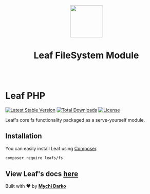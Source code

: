 <!-- markdownlint-disable no-inline-html -->
<p align="center">
  <br><br>
  <img src="https://leafphp.netlify.app/assets/img/leaf3-logo.png" height="100"/>
  <h1 align="center">Leaf FileSystem Module</h1>
  <br><br>
</p>

# Leaf PHP

[![Latest Stable Version](https://poser.pugx.org/leafs/fs/v/stable)](https://packagist.org/packages/leafs/fs)
[![Total Downloads](https://poser.pugx.org/leafs/fs/downloads)](https://packagist.org/packages/leafs/fs)
[![License](https://poser.pugx.org/leafs/fs/license)](https://packagist.org/packages/leafs/fs)

Leaf's core fs functionality packaged as a serve-yourself module.

## Installation

You can easily install Leaf using [Composer](https://getcomposer.org/).

```bash
composer require leafs/fs
```

## View Leaf's docs [here](https://leafphp.netlify.app/#/)

Built with ❤ by [**Mychi Darko**](https://mychi.netlify.app)
